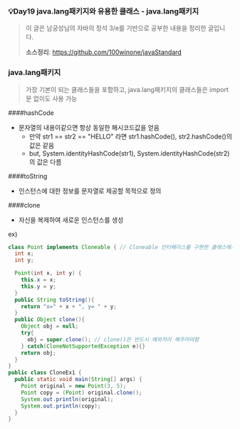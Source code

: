 ### 💡Day19 java.lang패키지와 유용한 클래스 - java.lang패키지
> 이 글은 남궁성님의 자바의 정석 3/e를 기반으로 공부한 내용을 정리한 글입니다.
>
> **소스정리**: https://github.com/100winone/javaStandard

### java.lang패키지
> 가장 기본이 되는 클래스들을 포함하고, java.lang패키지의 클래스들은 import문 없이도 사용 가능

####hashCode
- 문자열의 내용이같으면 항상 동일한 해시코드값을 얻음 
  - 만약 str1 == str2 == "HELLO" 라면  str1.hashCode(), str2.hashCode()의 값은 같음
  - but, System.identityHashCode(str1), System.identityHashCode(str2)의 값은 다름

####toString
- 인스턴스에 대한 정보를 문자열로 제공할 목적으로 정의

####clone
- 자신을 복제하여 새로운 인스턴스를 생성

ex)
```java
class Point implements Cloneable { // Cloneable 인터페이스를 구현한 클래스에서만 clone() 호출 가능
  int x;
  int y;

  Point(int x, int y) {
    this.x = x;
    this.y = y;
  }
  public String toString(){
    return "x=" + x + ", y= " + y;
  }
  public Object clone(){
    Object obj = null;
    try{
      obj = super.clone(); // clone()은 반드시 예외처리 해주어야함
    } catch(CloneNotSupportedException e){}
    return obj;
  }
}
public class CloneEx1 {
  public static void main(String[] args) {
    Point original = new Point(3, 5);
    Point copy = (Point) original.clone();
    System.out.println(original);
    System.out.println(copy);
  }
}
```


